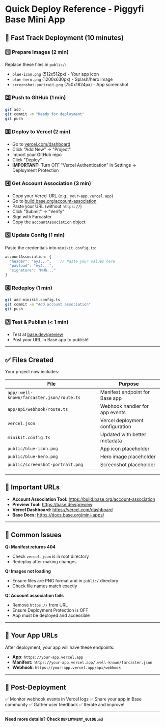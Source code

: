 # Quick Deploy Reference - Piggyfi Base Mini App

## 🚀 Fast Track Deployment (10 minutes)

### 1️⃣ Prepare Images (2 min)
Replace these files in `public/`:
- `blue-icon.png` (512x512px) - Your app icon
- `blue-hero.png` (1200x630px) - Splash/hero image
- `screenshot-portrait.png` (750x1624px) - App screenshot

### 2️⃣ Push to GitHub (1 min)
```bash
git add .
git commit -m "Ready for deployment"
git push
```

### 3️⃣ Deploy to Vercel (2 min)
- Go to [vercel.com/dashboard](https://vercel.com/dashboard)
- Click "Add New" → "Project"
- Import your GitHub repo
- Click "Deploy"
- **IMPORTANT:** Turn OFF "Vercel Authentication" in Settings → Deployment Protection

### 4️⃣ Get Account Association (3 min)
- Copy your Vercel URL (e.g., `your-app.vercel.app`)
- Go to [build.base.org/account-association](https://build.base.org/account-association)
- Paste your URL (without `https://`)
- Click "Submit" → "Verify"
- Sign with Farcaster
- Copy the `accountAssociation` object

### 5️⃣ Update Config (1 min)
Paste the credentials into `minikit.config.ts`:
```typescript
accountAssociation: {
  "header": "eyJ...",    // Paste your values here
  "payload": "eyJ...",
  "signature": "MHh..."
}
```

### 6️⃣ Redeploy (1 min)
```bash
git add minikit.config.ts
git commit -m "Add account association"
git push
```

### 7️⃣ Test & Publish (< 1 min)
- Test at [base.dev/preview](https://base.dev/preview)
- Post your URL in Base app to publish!

---

## ✅ Files Created

Your project now includes:

| File | Purpose |
|------|---------|
| `app/.well-known/farcaster.json/route.ts` | Manifest endpoint for Base app |
| `app/api/webhook/route.ts` | Webhook handler for app events |
| `vercel.json` | Vercel deployment configuration |
| `minikit.config.ts` | Updated with better metadata |
| `public/blue-icon.png` | App icon placeholder |
| `public/blue-hero.png` | Hero image placeholder |
| `public/screenshot-portrait.png` | Screenshot placeholder |

---

## 🔗 Important URLs

- **Account Association Tool:** https://build.base.org/account-association
- **Preview Tool:** https://base.dev/preview
- **Vercel Dashboard:** https://vercel.com/dashboard
- **Base Docs:** https://docs.base.org/mini-apps/

---

## 🐛 Common Issues

**Q: Manifest returns 404**
- Check `vercel.json` is in root directory
- Redeploy after making changes

**Q: Images not loading**
- Ensure files are PNG format and in `public/` directory
- Check file names match exactly

**Q: Account association fails**
- Remove `https://` from URL
- Ensure Deployment Protection is OFF
- App must be deployed and accessible

---

## 📍 Your App URLs

After deployment, your app will have these endpoints:

- **App:** `https://your-app.vercel.app`
- **Manifest:** `https://your-app.vercel.app/.well-known/farcaster.json`
- **Webhook:** `https://your-app.vercel.app/api/webhook`

---

## 🎯 Post-Deployment

✅ Monitor webhook events in Vercel logs
✅ Share your app in Base community
✅ Gather user feedback
✅ Iterate and improve!

---

**Need more details? Check `DEPLOYMENT_GUIDE.md`**

